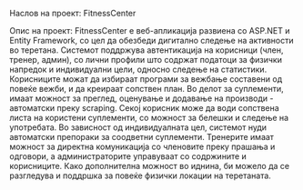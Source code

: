 Наслов на проект: FitnessCenter

Опис на проект: FitnessCenter е веб-апликација развиена со ASP.NET и Entity Framework, со цел да обезбеди дигитално следење на активности во теретана. Системот поддржува автентикација на корисници (член, тренер, админ), со лични профили што содржат податоци за физички напредок и индивидуални цели, односно следење на статистики. Корисниците можат да избираат програми за вежбање составени од повеќе вежби, и да креираат сопствен план. Во делот за суплементи, имаат можност за преглед, оценување и додавање на производи - автоматски преку scraping. Секој корисник може да води сопствена листа на користени суплементи, со можност за белешки и следење на употребата. Во зависност од индивидуалната цел, системот нуди автоматски препораки за соодветни суплементи. Тренерите имаат можност за директна комуникација со членовите преку прашања и одговори, а администраторите управуваат со содржините и корисниците. Како дополнителна можност во иднина, би можело да се разгледува и поддршка за повеќе физички локации на теретаната.
